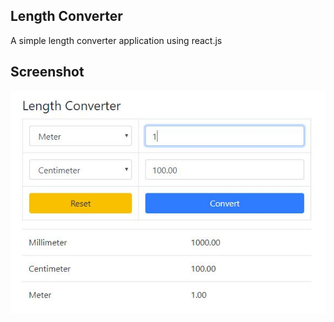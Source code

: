## Length Converter
A simple length converter application using react.js

## Screenshot
![1](https://github.com/masudncse/length-converter-react.js/blob/master/screenshot/1.jpg)
